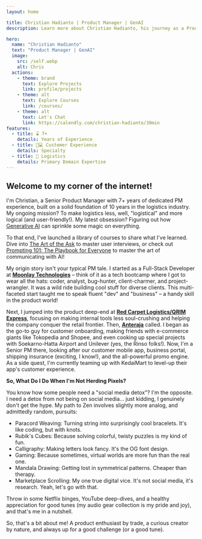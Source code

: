 ```yaml
---
layout: home

title: Christian Hadianto | Product Manager | GenAI
description: Learn more about Christian Hadianto, his journey as a Product Manager, passion for AI, professional philosophy, and what drives his innovative spirit.

hero:
  name: "Christian Hadianto"
  text: "Product Manager | GenAI"
  image:
    src: /self.webp
    alt: Chris
  actions:
    - theme: brand
      text: Explore Projects
      link: profile/projects
    - theme: alt
      text: Explore Courses
      link: /courses/
    - theme: alt
      text: Let's Chat
      link: https://calendly.com/christian-hadianto/30min
features:
  - title: ⌛ 7+
    details: Years of Experience
  - title: 📱💻 Customer Experience
    details: Specialty
  - title: 🚐 Logistics
    details: Primary Domain Expertise
---
```

## Welcome to my corner of the internet!

I'm Christian, a Senior Product Manager with 7+ years of dedicated PM experience, built on a solid foundation of 10 years in the logistics industry. My ongoing mission? To make logistics less, well, "logistical" and more logical (and user-friendly!). My latest obsession? Figuring out how [Generative AI](/gaillery/prompt-frameworks) can sprinkle some magic on everything.

To that end, I've launched a library of courses to share what I've learned. Dive into [The Art of the Ask](/courses/the-art-of-the-ask/) to master user interviews, or check out [Prompting 101: The Playbook for Everyone](/courses/prompting-101) to master the art of communicating with AI!

My origin story isn't your typical PM tale. I started as a Full-Stack Developer at **[Moonlay Technologies](https://moonlay.com/)** – think of it as a tech bootcamp where I got to wear all the hats: coder, analyst, bug-hunter, client-charmer, and project-wrangler. It was a wild ride building cool stuff for diverse clients. This multi-faceted start taught me to speak fluent "dev" and "business" – a handy skill in the product world!

Next, I jumped into the product deep-end at **[Red Carpet Logistics/QRIM Express](https://www.instagram.com/qrimexpress/)**, focusing on making internal tools less soul-crushing and helping the company conquer the retail frontier. Then, **[Anteraja](https://anteraja.id/en/)** called. I began as the go-to guy for customer onboarding, making friends with e-commerce giants like Tokopedia and Shopee, and even cooking up special projects with Soekarno-Hatta Airport and Unilever (yes, the Rinso folks!). Now, I'm a Senior PM there, looking after our customer mobile app, business portal, shipping insurance (exciting, I know!), and the all-powerful promo engine. As a side quest, I'm currently teaming up with KedaiMart to level-up their app's customer experience.

**So, What Do I Do When I'm Not Herding Pixels?**

You know how some people need a "social media detox"? I'm the opposite. I need a detox from not being on social media... just kidding, I genuinely don't get the hype. My path to Zen involves slightly more analog, and admittedly random, pursuits:

* Paracord Weaving: Turning string into surprisingly cool bracelets. It's like coding, but with knots.
* Rubik's Cubes: Because solving colorful, twisty puzzles is my kind of fun.
* Calligraphy: Making letters look fancy. It's the OG font design.
* Gaming: Because sometimes, virtual worlds are more fun than the real one.
* Mandala Drawing: Getting lost in symmetrical patterns. Cheaper than therapy.
* Marketplace Scrolling: My one true digital vice. It's not social media, it's research. Yeah, let's go with that.

Throw in some Netflix binges, YouTube deep-dives, and a healthy appreciation for good tunes (my audio gear collection is my pride and joy), and that's me in a nutshell.

So, that's a bit about me! A product enthusiast by trade, a curious creator by nature, and always up for a good challenge (or a good tune).
